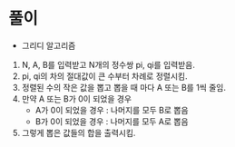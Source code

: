 # 풀이

- 그리디 알고리즘

1. N, A, B를 입력받고 N개의 정수쌍 pi, qi를 입력받음.
2. pi, qi의 차의 절대값이 큰 수부터 차례로 정렬시킴.
3. 정렬된 수의 작은 값을 뽑고 뽑을 때 마다 A 또는 B를 1씩 줄임.
4. 만약 A 또는 B가 0이 되었을 경우
    - A가 0이 되었을 경우 : 나머지를 모두 B로 뽑음
    - B가 0이 되었을 경우 : 나머지를 모두 A로 뽑음
5. 그렇게 뽑은 값들의 합을 출력시킴.
